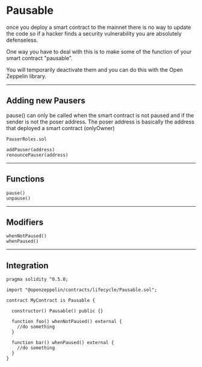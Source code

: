 # Pausable

once you deploy a smart contract to the mainnet there is no way to update the code so if a hacker finds a security vulnerability you are absolutely defenseless.

One way you have to deal with this is to make some of the function of your smart contract "pausable".

You will temporarily deactivate them and you can do this with the Open Zeppelin library.

---

## Adding new Pausers

pause() can only be called when the smart contract is not paused and if the sender is not the poser address.
The poser address is basically the address that deployed a smart contract (onlyOwner)

`PauserRoles.sol`

```solidity
addPauser(address)
renouncePauser(address)
```

---

## Functions

```solidity
pause()
unpause()
```

---

## Modifiers

```solidity
whenNotPaused()
whenPaused()
```

---

## Integration

```solidity
pragma solidity ^0.5.0;

import "@openzeppelin/contracts/lifecycle/Pausable.sol";

contract MyContract is Pausable {

  constructor() Pausable() public {}

  function foo() whenNotPaused() external {
    //do something
  }

  function bar() whenPaused() external {
    //do something
  }
}

```
